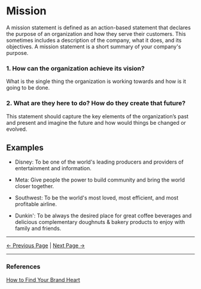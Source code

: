 ﻿# Mission

A mission statement is defined as an action-based statement that declares the purpose of an organization and how they serve their customers. This sometimes includes a description of the company, what it does, and its objectives. A mission statement is a short summary of your company's purpose.

### 1. How can the organization achieve its vision?

What is the single thing the organization is working towards and how is it going to be done.

### 2. What are they here to do? How do they create that future?

This statement should capture the key elements of the organization’s past and present and imagine the future and how would things be changed or evolved.

## Examples

- Disney: To be one of the world's leading producers and providers of entertainment and information.

- Meta: Give people the power to build community and bring the world closer together.

- Southwest: To be the world's most loved, most efficient, and most profitable airline.

- Dunkin': To be always the desired place for great coffee beverages and delicious complementary doughnuts & bakery products to enjoy with family and friends.

<hr/>

[<- Previous Page](./purpose.html)
|
[Next Page ->](./audience.html)

<hr/>

### References

[How to Find Your Brand Heart](https://www.columnfivemedia.com/how-to-find-brand-heart/)
